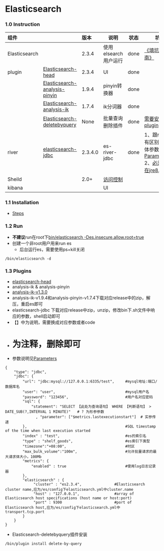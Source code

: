 
# Elasticsearch

### 1.0 Instruction
|组件||版本|说明|状态|坑|
|:----|:---|:-----|-----|-----|-----|
|Elasticsearch |  |2.3.4 |使用elsearch用户运行|done|[《填坑指南》](./pit.md)|
|plugin |[Elasticsearch-head](https://github.com/mobz/elasticsearch-head)  |2.3.4 |UI|done||
||[Elasticsearch-analysis-pinyin](https://github.com/medcl/elasticsearch-analysis-pinyin)|1.9.4|pinyin转换器|done||
||[Elasticsearch-analysis-ik](https://github.com/medcl/elasticsearch-analysis-ik)|1.7.4|ik分词器|done||
||[Elasticsearch-deletebyquery](https://github.com/dermidgen/elasticsearch-deletebyquery)|None|批量查询删除插件|done|[需要安装plugin](http://stackoverflow.com/questions/37177359/how-to-delete-document-matching-a-query-using-official-elasticsearch-nodejs-clie)|
|river|[elasticsearch-jdbc](https://github.com/jprante/elasticsearch-jdbc)|2.3.4.0|es-river-jdbc|done|1、跟river有区别，具体参数见[Parameters](https://github.com/jprante/elasticsearch-jdbc#parameters) 2、[必须跑在jre8以上](https://github.com/jprante/elasticsearch-jdbc/issues/805)|
|Sheild||2.0+|[访问控制](https://www.elastic.co/downloads/shield)|||
|kibana|||UI|||

### 1.1 Installation
* [Steps](./installation.md)

### 1.2 Run
* **不建议**run在root下[bin/elasticsearch -Des.insecure.allow.root=true](http://stackoverflow.com/questions/34920801/how-to-run-elasticsearch-2-1-1-as-root-user-in-linux-machine)
* 创建一个非root用户用来run es
  * 后台运行es，需要使用ps+kill关闭
```
/bin/elasticsearch -d
```

### 1.3 Plugins
* [elasticsearch-head](https://github.com/mobz/elasticsearch-head#installing-and-running)
* analysis-ik & analysis-pinyin
 * [analysis-ik-v1.3.0](./analysis-ik/installation.md)
 * analysis-ik-v1.9.4和analysis-pinyin-v1.7.4下载对应release中的zip，解压，重启es即可
* elasticsearch-jdbc 下载对应release中zip，unzip，修改bin下.sh文件中响应的参数，shell启动即可
 * 【】中为说明，需要换成对应参数或者code
 * # 为注释，删除即可
 * 参数说明见[Parameters](https://github.com/jprante/elasticsearch-jdbc#parameters)
```
{
    "type": "jdbc",
    "jdbc": {
        "url": "jdbc:mysql://127.0.0.1:6335/test",     #mysql地址:端口/数据库名
        "user": "user",                                #mysql用户名
        "password": "123456",                          #用户名对应密码
        "sql": {
            "statement": "SELECT 【此处为查询语句】 WHERE 【判断语句】 > DATE_SUB(?,INTERVAL 1 MINUTE)"   # ? 为形参参数
              , "parameter": ["$metrics.lastexecutionstart"]  # 实参传递
        },                                             #SQL timestamp of the time when last execution started
        "index" : "test",                              #es的索引名
        "type" : "shelf_goods",                        #es索引下类型
        "timezone":"+08:00",                           #时区
        "max_bulk_volume":"100m",                      #允许批量请求的最大请求体大小，100Mb
        "metrics": {
            "enabled" : true                           #使用log日志记录器
        },
        "elasticsearch" : {
             "cluster" : "es2.3.4",               #Elasticsearch cluster name,应为/es/config下elasticsearch.yml中cluster.name
             "host" : "127.0.0.1",                #array of Elasticsearch host specifications (host name or host:port)
             "port" : 9300                        #port of Elasticsearch host,应为/es/config下elasticsearch.yml中transport.tcp.port
        }
    }
}
```
* Elasticsearch-deletebyquery插件安装
```
/bin/plugin install delete-by-query
```
